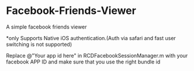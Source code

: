 Facebook-Friends-Viewer
=======================

A simple facebook friends viewer

*only Supports Native iOS authentication.(Auth via safari and fast user switching is not supported)

Replace @"Your app id here" in RCDFacebookSessionManager.m with your facebook APP ID
and make sure that you use the right bundle id
